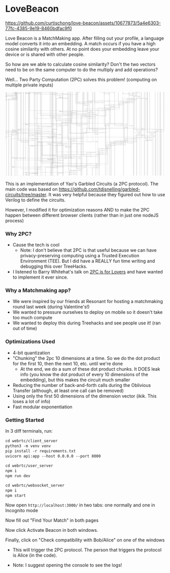 # LoveBeacon



https://github.com/curtischong/love-beacon/assets/10677873/5a4e6303-77fc-4385-9e19-8460bdfac9f0



Love Beacon is a MatchMaking app. After filling out your profile, a language model converts it into an embedding. A match occurs if you have a high cosine similarity with others. At no point does your embedding leave your device or is shared with other people.

So how are we able to calculate cosine similarity? Don't the two vectors need to be on the same computer to do the multiply and add operations?

Well... Two Party Computation (2PC) solves this problem! (computing on multiple private inputs)

![Dot Product Circuit](circuit.jpeg)

This is an implementation of Yao's Garbled Circuits (a 2PC protocol). The main code was based on https://github.com/tdjsnelling/garbled-circuits/tree/master. It was very helpful because they figured out how to use Verilog to define the circuits.

However, I modified it for optimization reasons AND to make the 2PC happen between different browser clients (rather than in just one nodeJS process)

### Why 2PC?
- Cause the tech is cool
  - Note: I don't believe that 2PC is that useful because we can have privacy-preserving computing using a Trusted Execution Environment (TEE). But I did have a REALLY fun time writing and debugging this over TreeHacks.
- I listened to Barry Whitehat's talk on [2PC is for Lovers](https://www.youtube.com/watch?v=PzcDqegGoKI) and have wanted to implement it ever since.

### Why a Matchmaking app?
- We were inspired by our friends at Resonant for hosting a matchmaking round last week (during Valentine's!)
- We wanted to pressure ourselves to deploy on mobile so it doesn't take too much compute
- We wanted to deploy this during Treehacks and see people use it! (ran out of time)

### Optimizations Used
- 4-bit quantization
- "Chunking" the 2pc 10 dimensions at a time. So we do the dot product for the first 10, then the next 10, etc. until we're done
  - At the end, we do a sum of these dot product chunks. It DOES leak info (you know the dot product of every 10 dimensions of the embedding), but this makes the circuit much smaller
- Reducing the number of back-and-forth calls during the Oblivious Transfer (although, at least one call can be removed)
- Using only the first 50 dimensions of the dimension vector (ikik. This loses a lot of info)
- Fast modular exponentiation


### Getting Started

In 3 diff terminals, run:

```
cd webrtc/client_server
python3 -m venv venv
pip install -r requirements.txt
uvicorn api:app --host 0.0.0.0 --port 8000
```

```
cd webrtc/user_server
npm i
npm run dev
```

```
cd webrtc/websocket_server
npm i
npm start
```

Now open `http://localhost:3000/` in two tabs: one normally and one in Incognito mode


Now fill out "Find Your Match" in both pages

Now click Activate Beacon in both windows.

Finally, click on "Check compatibility with Bob/Alice" on one of the windows
- This will trigger the 2PC protocol. The person that triggers the protocol is Alice (in the code).

- Note: I suggest opening the console to see the logs!
